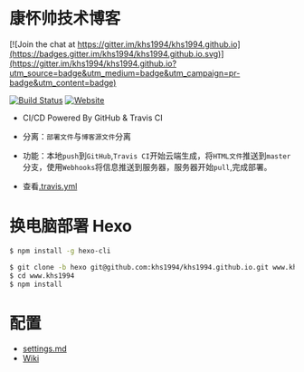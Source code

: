 # 康怀帅技术博客

[![Join the chat at https://gitter.im/khs1994/khs1994.github.io](https://badges.gitter.im/khs1994/khs1994.github.io.svg)](https://gitter.im/khs1994/khs1994.github.io?utm_source=badge&utm_medium=badge&utm_campaign=pr-badge&utm_content=badge)

[![Build Status](https://travis-ci.org/khs1994/khs1994.github.io.svg?branch=hexo)](https://travis-ci.org/khs1994/khs1994.github.io)
[![Website](https://img.shields.io/website-up-down-green-red/https/www.khs1994.com.svg?label=www.khs1994.com)](https://www.khs1994.com)

* CI/CD Powered By GitHub & Travis CI

* 分离：`部署文件`与`博客源文件`分离

* 功能：本地`push`到`GitHub`,`Travis CI`开始云端生成，将`HTML文件`推送到`master`分支，使用`Webhooks`将信息推送到服务器，服务器开始`pull`,完成部署。

* 查看[.travis.yml](.travis.yml)

# 换电脑部署 Hexo

```bash
$ npm install -g hexo-cli

$ git clone -b hexo git@github.com:khs1994/khs1994.github.io.git www.khs1994
$ cd www.khs1994
$ npm install
```

# 配置

* [settings.md](settings.md)
* [Wiki](https://github.com/khs1994/khs1994.github.io/wiki)
